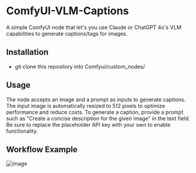# ComfyUI-VLM-Captions
A simple ComfyUI node that let's you use Claude or ChatGPT 4o's VLM capabilities to generate captions/tags for images. 


## Installation
- git clone this repository into Comfyui/custom_nodes/


## Usage
The node accepts an image and a prompt as inputs to generate captions. The input image is automatically resized to 512 pixels to optimize performance and reduce costs. To generate a caption, provide a prompt such as "Create a concise description for the given image" in the text field. Be sure to replace the placeholder API key with your own to enable functionality.


## Workflow Example
![image](https://github.com/user-attachments/assets/6a2b5411-a576-4faa-82a8-bf0d571dea2b)


